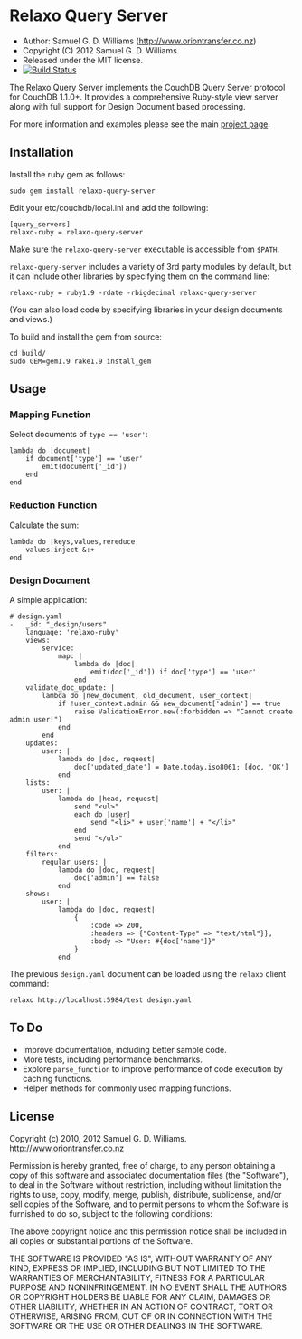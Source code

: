 Relaxo Query Server
===================

* Author: Samuel G. D. Williams (<http://www.oriontransfer.co.nz>)
* Copyright (C) 2012 Samuel G. D. Williams.
* Released under the MIT license.
* [![Build Status](https://secure.travis-ci.org/ioquatix/relaxo-query-server.png)](http://travis-ci.org/ioquatix/relaxo-query-server)

The Relaxo Query Server implements the CouchDB Query Server protocol for CouchDB 1.1.0+. It provides a comprehensive Ruby-style view server along with full support for Design Document based processing.

For more information and examples please see the main [project page][1].

[1]: http://www.codeotaku.com/projects/relaxo/query-server

Installation
------------

Install the ruby gem as follows:

	sudo gem install relaxo-query-server

Edit your etc/couchdb/local.ini and add the following:

	[query_servers]
	relaxo-ruby = relaxo-query-server

Make sure the `relaxo-query-server` executable is accessible from `$PATH`.

`relaxo-query-server` includes a variety of 3rd party modules by default, but it can include other libraries by specifying them on the command line:

	relaxo-ruby = ruby1.9 -rdate -rbigdecimal relaxo-query-server

(You can also load code by specifying libraries in your design documents and views.)

To build and install the gem from source:

	cd build/
	sudo GEM=gem1.9 rake1.9 install_gem

Usage
-----

### Mapping Function ###

Select documents of `type == 'user'`:

	lambda do |document|
		if document['type'] == 'user'
			emit(document['_id'])
		end
	end

### Reduction Function ###

Calculate the sum:

	lambda do |keys,values,rereduce|
		values.inject &:+
	end

### Design Document ###

A simple application:

	# design.yaml
	-   _id: "_design/users"
	    language: 'relaxo-ruby'
	    views:
	        service:
	            map: |
	                lambda do |doc|
	                    emit(doc['_id']) if doc['type'] == 'user'
	                end
	    validate_doc_update: |
	        lambda do |new_document, old_document, user_context|
	            if !user_context.admin && new_document['admin'] == true
	                raise ValidationError.new(:forbidden => "Cannot create admin user!")
	            end
	        end
	    updates:
	        user: |
	            lambda do |doc, request|
	                doc['updated_date'] = Date.today.iso8061; [doc, 'OK']
	            end
	    lists:
	        user: |
	            lambda do |head, request|
	                send "<ul>"
	                each do |user|
	                    send "<li>" + user['name'] + "</li>"
	                end
	                send "</ul>"
	            end
	    filters:
	        regular_users: |
	            lambda do |doc, request|
	                doc['admin'] == false
	            end
	    shows:
	        user: |
	            lambda do |doc, request|
	                {
	                    :code => 200,
	                    :headers => {"Content-Type" => "text/html"}},
	                    :body => "User: #{doc['name']}"
	                }
	            end

The previous `design.yaml` document can be loaded using the `relaxo` client command:

	relaxo http://localhost:5984/test design.yaml

To Do
-----

- Improve documentation, including better sample code.
- More tests, including performance benchmarks.
- Explore `parse_function` to improve performance of code execution by caching functions.
- Helper methods for commonly used mapping functions.

License
-------

Copyright (c) 2010, 2012 Samuel G. D. Williams. <http://www.oriontransfer.co.nz>

Permission is hereby granted, free of charge, to any person obtaining a copy
of this software and associated documentation files (the "Software"), to deal
in the Software without restriction, including without limitation the rights
to use, copy, modify, merge, publish, distribute, sublicense, and/or sell
copies of the Software, and to permit persons to whom the Software is
furnished to do so, subject to the following conditions:

The above copyright notice and this permission notice shall be included in
all copies or substantial portions of the Software.

THE SOFTWARE IS PROVIDED "AS IS", WITHOUT WARRANTY OF ANY KIND, EXPRESS OR
IMPLIED, INCLUDING BUT NOT LIMITED TO THE WARRANTIES OF MERCHANTABILITY,
FITNESS FOR A PARTICULAR PURPOSE AND NONINFRINGEMENT. IN NO EVENT SHALL THE
AUTHORS OR COPYRIGHT HOLDERS BE LIABLE FOR ANY CLAIM, DAMAGES OR OTHER
LIABILITY, WHETHER IN AN ACTION OF CONTRACT, TORT OR OTHERWISE, ARISING FROM,
OUT OF OR IN CONNECTION WITH THE SOFTWARE OR THE USE OR OTHER DEALINGS IN
THE SOFTWARE.

